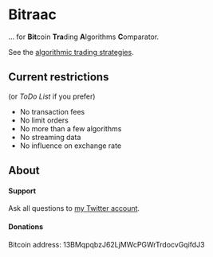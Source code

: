 # Bitraac

... for **Bit**coin **Tra**ding **A**lgorithms **C**omparator.

See the [algorithmic trading strategies](http://en.wikipedia.org/wiki/Algorithmic_trading#Strategies).

## Current restrictions

(or _ToDo List_ if you prefer)

  * No transaction fees
  * No limit orders
  * No more than a few algorithms
  * No streaming data
  * No influence on exchange rate

## About

#### Support

Ask all questions to [my Twitter account](http://www.twitter.com/marcdeverdelhan).

#### Donations

Bitcoin address: 13BMqpqbzJ62LjMWcPGWrTrdocvGqifdJ3 
